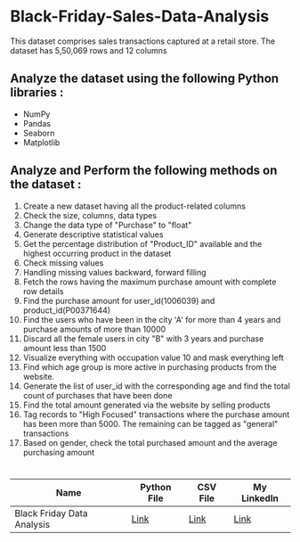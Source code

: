 # Black-Friday-Sales-Data-Analysis

This dataset comprises sales transactions captured at a retail store. The dataset has 5,50,069 rows and 12 columns

## Analyze the dataset using the following Python libraries :
* NumPy
* Pandas
* Seaborn
* Matplotlib

## Analyze and Perform the following methods on the dataset :
1)  Create a new dataset having all the product-related columns
2)  Check the size, columns, data types
3)  Change the data type of "Purchase" to "float"
4)  Generate descriptive statistical values
5)  Get the percentage distribution of "Product_ID" available and the highest occurring product in the dataset
6)  Check missing values
7)  Handling missing values backward, forward filling
8)  Fetch the rows having the maximum purchase amount with complete row details
9)  Find the purchase amount for user_id(1006039) and product_id(P00371644)
10)  Find the users who have been in the city 'A' for more than 4 years and purchase amounts of more than 10000
11)  Discard all the female users in city "B" with 3 years and purchase amount less than 1500
12)  Visualize everything with occupation value 10 and mask everything left
13)  Find which age group is more active in purchasing products from the website.
14)  Generate the list of user_id with the corresponding age and find the total count of purchases that have been done
15)  Find the total amount generated via the website by selling products
16)  Tag records to "High Focused" transactions where the purchase amount has been more than 5000. The remaining can be tagged as "general" transactions
17)  Based on gender, check the total purchased amount and the average purchasing amount

#
|Name |Python File|CSV File|My Linkedln|
|-|-|-|-|
|Black Friday Data Analysis|[Link](https://github.com/shubhammeshram01/Black-Friday-Sales-Data-Analysis/blob/main/Black%20Friday%20Sales%20Analysis_2.ipynb)|[Link](https://github.com/shubhammeshram01/Black-Friday-Sales-Data-Analysis/blob/main/Black%20Friday.csv)|[Link]()|
